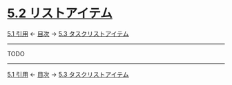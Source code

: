 # [5.2 リストアイテム](https://higuma.github.io/github-markdown-guide/gfm/#list-items)

[5.1 引用](block-quotes.md)
← [目次](index.md) →
[5.3 タスクリストアイテム](task-list-items-extension.md)

------------------------------------------------------------------------

TODO

------------------------------------------------------------------------

[5.1 引用](block-quotes.md)
← [目次](index.md) →
[5.3 タスクリストアイテム](task-list-items-extension.md)
